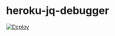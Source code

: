 # heroku-jq-debugger

[![Deploy](https://www.herokucdn.com/deploy/button.svg)](https://heroku.com/deploy)
